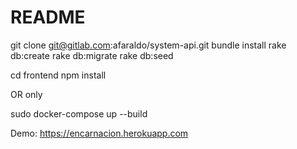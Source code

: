 # README

git clone git@gitlab.com:afaraldo/system-api.git
bundle install
rake db:create
rake db:migrate
rake db:seed

cd frontend
npm install

OR only

sudo docker-compose up --build

Demo: https://encarnacion.herokuapp.com
